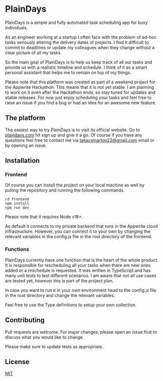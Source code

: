 
# PlainDays

PlainDays is a simple and fully automated task scheduling app for busy individuals.  

As an engineer working at a startup I often face with the problem of ad-hoc tasks seriously altering the delivery dates of projects. I find it difficult to commit to deadlines or update my colleagues when they change without a clear picture of all my tasks.  

So the main goal of PlainDays is to help us keep track of all our tasks and provide us with a realistic timeline and schedule. I think of it as a smart personal assistant that helps me to remain on top of my things. 

Please note that this platform was created as part of a weekend project for the Appwrite Hackathon. This means that it is not yet stable. I am planning to work on it even after the Hackathon ends, so stay tuned for updates and stable releases. For now just enjoy scheduling your tasks and feel free to raise an issue if you find a bug or had an idea for an awesome new feature.

## The platform

The easiest way to try PlainDays is to visit its official website. Go to [plaindays.com](https://plaindays.com) hit sign up and give it a go. Of course if you have any questions feel free to contact me via takacsmarton22@gmail.com email or by opening an issue.

## Installation

### Frontend
Of course you can install the project on your local machine as well by pulling the repository and running the following commands.

```
cd frontend
npm install
npm run dev
```

Please note that it requires Node v18+.   

As default it connects to my private backend that runs in the Appwrite cloud infrastructure.  However, you can connect it to your own by changing the relevant variables in the config.js file in the root directory of the frontend.

### Functions
PlainDays currently have one function that is the heart of the whole product.  
It is responsible for rescheduling all your tasks when there are new ones added or a reschedule is requested. It was written in TypeScript and has many unit tests to test different scenarios. I am aware that not all use cases are tested yet, however this is part of the project plan.  

In case you want to run it in your own environment head to the config.js file in the root directory and change the relevant variables.   

Feel free to use the Type definitions to setup your own collection.


## Contributing

Pull requests are welcome. For major changes, please open an issue first
to discuss what you would like to change.

Please make sure to update tests as appropriate.

## License

[MIT](https://choosealicense.com/licenses/mit/)